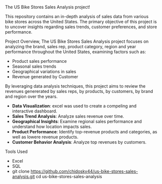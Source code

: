 The US Bike Stores Sales Analysis project!

This repository contains an in-depth analysis of sales data from various bike stores across the United States. The primary objective of this project is to uncover insights regarding sales trends, customer preferences, and store performance.


Project Overview,
The US Bike Stores Sales Analysis project focuses on analyzing the brand, sales rep, product category, region and year performance throughout the United States, examining factors such as:
- Product sales performance
- Seasonal sales trends
- Geographical variations in sales
- Revenue generated by Customer

By leveraging data analysis techniques, this project aims to review the revenues genererated by sales reps, by products, by customers, by brand and region over the years.

- **Data Visualization**: excel was used to create a compeling and interactive dashboard.
- **Sales Trend Analysis**: Analyze sales revenue over time.
- **Geographical Insights**: Examine regional sales performance and understand how location impacts sales.
- **Product Performance**: Identify top-revenue products and categories, as well as lowere revenue products.
- **Customer Behavior Analysis**: Analyze top revenues by customers.

Tools Used

- Excel
- SQL
- 
   git clone https://github.com/chidosky44/us-bike-stores-sales-analysis.git
   cd us-bike-stores-sales-analysis
